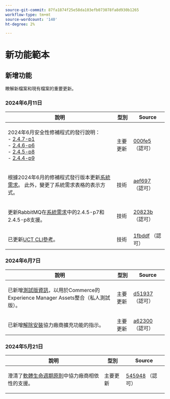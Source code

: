 ```yaml
---
source-git-commit: 87fa1874f25e58da103efb073078fa8d930b1265
workflow-type: tm+mt
source-wordcount: '140'
ht-degree: 2%

---
```

# 新功能範本

## 新增功能

瞭解新檔案和現有檔案的重要更新。

### 2024年6月11日

<table style="table-layout:auto;">
  <thead>
    <tr>
      <th>說明</th>
      <th>型別</th>
      <th>Source</th>
    </tr>
  </thead>
  <tbody>
    <tr>
      <td><p>2024年6月安全性修補程式的發行說明：<br />- <a href="https://experienceleague.adobe.com/en/docs/commerce-operations/release/notes/security-patches/2-4-7-patches">2.4.7-p1</a><br />- <a href="https://experienceleague.adobe.com/en/docs/commerce-operations/release/notes/security-patches/2-4-6-patches">2.4.6-p6</a><br />- <a href="https://experienceleague.adobe.com/en/docs/commerce-operations/release/notes/security-patches/2-4-5-patches">2.4.5-p8</a><br />- <a href="https://experienceleague.adobe.com/en/docs/commerce-operations/release/notes/security-patches/2-4-4-patches">2.4.4-p9</a></p>
</td>
      <td>主要更新</td>
      <td><a href="https://github.com/AdobeDocs/commerce-operations.en/commit/000fe5ac88b31e5172c35b629d26423afcca214d">000fe5</a> （認可）</td>
    </tr>
    <tr>
      <td><p>根據2024年6月的修補程式發行版本更新<a href="https://experienceleague.adobe.com/en/docs/commerce-operations/installation-guide/system-requirements">系統需求</a>。 此外，變更了系統需求表格的表示方式。</p>
</td>
      <td>技術</td>
      <td><a href="https://github.com/AdobeDocs/commerce-operations.en/commit/aef697509227b1dfebb801b0e1e098da90201971">aef697</a> （認可）</td>
    </tr>
    <tr>
      <td><p>更新RabbitMQ在<a href="https://experienceleague.adobe.com/en/docs/commerce-operations/installation-guide/system-requirements">系統需求</a>中的2.4.5-p7和2.4.5-p8支援。</p>
</td>
      <td>技術</td>
      <td><a href="https://github.com/AdobeDocs/commerce-operations.en/commit/20823bae109f5b053f352b0a13275acecf991904">20823b</a> （認可）</td>
    </tr>
    <tr>
      <td><p>已更新<a href="https://experienceleague.adobe.com/en/docs/commerce-operations/tools/cli-reference/uct">UCT CLI參考</a>。</p>
</td>
      <td>技術</td>
      <td><a href="https://github.com/AdobeDocs/commerce-operations.en/commit/1fbddf4ea05511c1aefe0cd0d8e8b2ebde7e00dd">1fbddf</a> （認可）</td>
    </tr>
  </tbody>
</table>

### 2024年6月7日

<table style="table-layout:auto;">
  <thead>
    <tr>
      <th>說明</th>
      <th>型別</th>
      <th>Source</th>
    </tr>
  </thead>
  <tbody>
    <tr>
      <td><p>已新增<a href="https://experienceleague.adobe.com/en/docs/commerce-operations/release/beta">測試版資訊</a>，以用於Commerce的Experience Manager Assets整合（私人測試版）。</p>
</td>
      <td>主要更新</td>
      <td><a href="https://github.com/AdobeDocs/commerce-operations.en/commit/d51937e25049f636a3b69f072a3fe4ba135766c2">d51937</a> （認可）</td>
    </tr>
    <tr>
      <td><p>已新增<a href="https://experienceleague.adobe.com/en/docs/commerce-operations/installation-guide/tutorials/extensions">解除安裝</a>協力廠商擴充功能的指示。</p>
</td>
      <td>主要更新</td>
      <td><a href="https://github.com/AdobeDocs/commerce-operations.en/commit/a623002b366ae07eaabe9711946d7f8ceb3b9132">a62300</a> （認可）</td>
    </tr>
  </tbody>
</table><!-- date_group -->

### 2024年5月21日

<table style="table-layout:auto;">
  <thead>
    <tr>
      <th>說明</th>
      <th>型別</th>
      <th>Source</th>
    </tr>
  </thead>
  <tbody>
    <tr>
      <td><p>澄清了<a href="https://experienceleague.adobe.com/en/docs/commerce-operations/release/planning/lifecycle-policy">軟體生命週期原則</a>中協力廠商相依性的支援。</p>
</td>
      <td>主要更新</td>
      <td><a href="https://github.com/AdobeDocs/commerce-operations.en/commit/5459488d4b512447aff810dca8d3b32a074d5c1e">545948</a> （認可）</td>
    </tr>
  </tbody>
</table><!-- date_group --><!-- month_group --><!-- year_group -->
